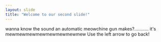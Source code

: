 ```yaml
---
layout: slide
title: "Welcome to our second slide!"
---
```

wanna know the sound an automatic meowchine gun makes?........... it's mewmewmewmewmewmewmewmew
Use the left arrow to go back!
